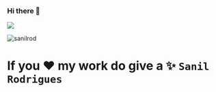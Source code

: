 ### Hi there 👋

<!--
**sanilrod/sanilrod** is a ✨ _special_ ✨ repository because its `README.md` (this file) appears on your GitHub profile.

Here are some ideas to get you started:

- 🔭 I’m currently working on ...
- 🌱 I’m currently learning ...
- 👯 I’m looking to collaborate on ...
- 🤔 I’m looking for help with ...
- 💬 Ask me about ...
- 📫 How to reach me: ...
- 😄 Pronouns: ...
- ⚡ Fun fact: ...
-->

<img src="https://github-readme-stats.vercel.app/api?username=sanilrod&&show_icons=true&title_color=ffffff&icon_color=bb2acf&text_color=daf7dc&bg_color=151515">


<p><img align="center" src="https://github-readme-stats.vercel.app/api/top-langs/?username=sanilrod&layout=compact" alt="sanilrod" /></p>


# If you ❤️ my work do give a ✨ `Sanil Rodrigues`
